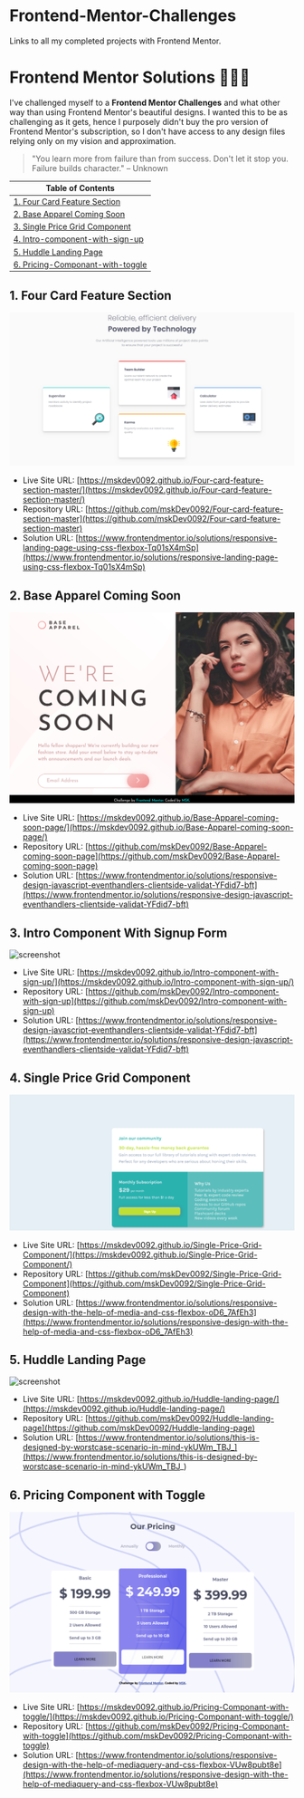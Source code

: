 # Frontend-Mentor-Challenges
Links to all my completed projects with Frontend Mentor.

# Frontend Mentor Solutions 👨🏻‍💻

I've challenged myself to a **Frontend Mentor Challenges** and what other way than using Frontend Mentor's beautiful designs. I wanted this to be as challenging as it gets, hence I purposely didn't buy the pro version of Frontend Mentor's subscription, so I don't have access to any design files relying only on my vision and approximation.

> "You learn more from failure than from success. Don't let it stop you. Failure builds character." – Unknown

| Table of Contents |
| --- |
| [1. Four Card Feature Section](https://github.com/mskDev0092/Frontend-Mentor-Challenges#1-four-card-feature-section) |
| [2. Base Apparel Coming Soon](https://github.com/mskDev0092/Frontend-Mentor-Challenges#2-base-apparel-coming-soon) |
| [3. Single Price Grid Component](https://github.com/mskDev0092/Frontend-Mentor-Challenges#3-intro-component-with-signup-form) |
| [4. Intro-component-with-sign-up](https://github.com/mskDev0092/Frontend-Mentor-Challenges#4-single-price-grid-component) |
| [5. Huddle Landing Page](https://github.com/mskDev0092/Frontend-Mentor-Challenges#5-huddle-landing-page) |
| [6. Pricing-Componant-with-toggle](https://github.com/mskDev0092/Frontend-Mentor-Challenges#6-pricing-component-with-toggle) |

## 1. Four Card Feature Section

![screenshot](https://github.com/mskDev0092/Four-card-feature-section-master/blob/main/Screenshot%202023-08-04%20at%2022-33-01%20Frontend%20Mentor%20Four%20card%20feature%20section.png)

- Live Site URL: [https://mskdev0092.github.io/Four-card-feature-section-master/](https://mskdev0092.github.io/Four-card-feature-section-master/)
- Repository URL: [https://github.com/mskDev0092/Four-card-feature-section-master](https://github.com/mskDev0092/Four-card-feature-section-master)
- Solution URL: [https://www.frontendmentor.io/solutions/responsive-landing-page-using-css-flexbox-Tq01sX4mSp](https://www.frontendmentor.io/solutions/responsive-landing-page-using-css-flexbox-Tq01sX4mSp)

## 2. Base Apparel Coming Soon

![screenshot](https://github.com/mskDev0092/Base-Apparel-coming-soon-page/blob/main/Screenshot%202022-11-16%20at%2000-31-11%20Frontend%20Mentor%20Base%20Apparel%20coming%20soon%20page.png)

- Live Site URL: [https://mskdev0092.github.io/Base-Apparel-coming-soon-page/](https://mskdev0092.github.io/Base-Apparel-coming-soon-page/)
- Repository URL: [https://github.com/mskDev0092/Base-Apparel-coming-soon-page](https://github.com/mskDev0092/Base-Apparel-coming-soon-page)
- Solution URL: [https://www.frontendmentor.io/solutions/responsive-design-javascript-eventhandlers-clientside-validat-YFdid7-bft](https://www.frontendmentor.io/solutions/responsive-design-javascript-eventhandlers-clientside-validat-YFdid7-bft)

## 3. Intro Component With Signup Form

![screenshot](https://github.com/mskDev0092/Intro-component-with-sign-up/blob/main/Screenshot%202022-11-20%20at%2001-54-54%20Frontend%20Mentor%20Intro%20component%20with%20sign%20up.png)

- Live Site URL: [https://mskdev0092.github.io/Intro-component-with-sign-up/](https://mskdev0092.github.io/Intro-component-with-sign-up/)
- Repository URL: [https://github.com/mskDev0092/Intro-component-with-sign-up](https://github.com/mskDev0092/Intro-component-with-sign-up)
- Solution URL: [https://www.frontendmentor.io/solutions/responsive-design-javascript-eventhandlers-clientside-validat-YFdid7-bft](https://www.frontendmentor.io/solutions/responsive-design-javascript-eventhandlers-clientside-validat-YFdid7-bft)

## 4. Single Price Grid Component

![screenshot](https://github.com/mskDev0092/Single-Price-Grid-Component/blob/main/Screenshot%202023-07-31%20at%2001-18-19%20Frontend%20Mentor%20Single%20Price%20Grid%20Component.png)

- Live Site URL: [https://mskdev0092.github.io/Single-Price-Grid-Component/](https://mskdev0092.github.io/Single-Price-Grid-Component/)
- Repository URL: [https://github.com/mskDev0092/Single-Price-Grid-Component](https://github.com/mskDev0092/Single-Price-Grid-Component)
- Solution URL: [https://www.frontendmentor.io/solutions/responsive-design-with-the-help-of-media-and-css-flexbox-oD6_7AfEh3](https://www.frontendmentor.io/solutions/responsive-design-with-the-help-of-media-and-css-flexbox-oD6_7AfEh3)

## 5. Huddle Landing Page

![screenshot](https://github.com/mskDev0092/Huddle-landing-page/blob/main/ScrFrontend%20Mentor%20Huddle%20landing%20page%20with%20single%20introductory%20div.png)

- Live Site URL: [https://mskdev0092.github.io/Huddle-landing-page/](https://mskdev0092.github.io/Huddle-landing-page/)
- Repository URL: [https://github.com/mskDev0092/Huddle-landing-page](https://github.com/mskDev0092/Huddle-landing-page)
- Solution URL: [https://www.frontendmentor.io/solutions/this-is-designed-by-worstcase-scenario-in-mind-ykUWm_TBJ_](https://www.frontendmentor.io/solutions/this-is-designed-by-worstcase-scenario-in-mind-ykUWm_TBJ_)

## 6. Pricing Component with Toggle

![screenshot](https://github.com/mskDev0092/Pricing-Componant-with-toggle/blob/main/Screenshot%202022-11-15%20at%2001-27-46%20Frontend%20Mentor.png)

- Live Site URL: [https://mskdev0092.github.io/Pricing-Componant-with-toggle/](https://mskdev0092.github.io/Pricing-Componant-with-toggle/)
- Repository URL: [https://github.com/mskDev0092/Pricing-Componant-with-toggle](https://github.com/mskDev0092/Pricing-Componant-with-toggle)
- Solution URL: [https://www.frontendmentor.io/solutions/responsive-design-with-the-help-of-mediaquery-and-css-flexbox-VUw8pubt8e](https://www.frontendmentor.io/solutions/responsive-design-with-the-help-of-mediaquery-and-css-flexbox-VUw8pubt8e)













